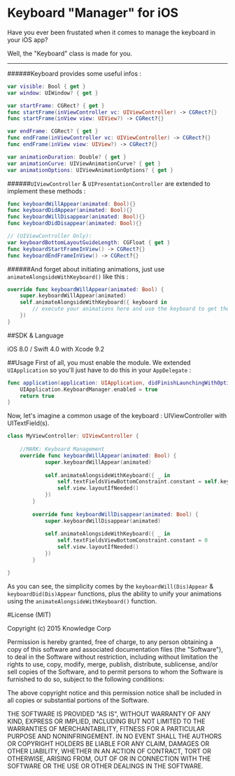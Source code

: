 # Keyboard "Manager" for iOS
Have you ever been frustated when it comes to manage the keyboard in your iOS app?

Well, the "Keyboard" class is made for you.

---
######Keyboard provides some useful infos :
	
```swift
var visible: Bool { get }
var window: UIWindow? { get }

var startFrame: CGRect? { get }
func startFrame(inViewController vc: UIViewController) -> CGRect?{}
func startFrame(inView view: UIView?) -> CGRect?{}

var endFrame: CGRect? { get }
func endFrame(inViewController vc: UIViewController) -> CGRect?{}
func endFrame(inView view: UIView?) -> CGRect?{}

var animationDuration: Double? { get }
var animationCurve: UIViewAnimationCurve? { get }
var animationOptions: UIViewAnimationOptions? { get }
```

######`UIViewController` & `UIPresentationController` are extended to implement these methods :
	
```Swift
func keyboardWillAppear(animated: Bool){}
func keyboardDidAppear(animated: Bool){}
func keyboardWillDisappear(animated: Bool){}
func keyboardDidDisappear(animated: Bool){}

// (UIViewController Only):
var keyboardBottomLayoutGuideLength: CGFloat { get }
func keyboardStartFrameInView() -> CGRect?{}
func keyboardEndFrameInView() -> CGRect?{}
```

######And forget about initiating animations, just use `animateAlongsideWithKeyboard()` like this :
```swift
override func keyboardWillAppear(animated: Bool) {
	super.keyboardWillAppear(animated)
	self.animateAlongsideWithKeyboard({ keyboard in
		// execute your animations here and use the keyboard to get the info you need to update your layout
	})
}
```

##SDK & Language

iOS 8.0 / Swift 4.0 with Xcode 9.2


##Usage
First of all, you must enable the module. We extended `UIApplication` so you'll just have to do this in your `AppDelegate` :
```swift	
func application(application: UIApplication, didFinishLaunchingWithOptions launchOptions: [NSObject: AnyObject]?) -> Bool {
	UIApplication.KeyboardManager.enabled = true
	return true
}
```

Now, let's imagine a common usage of the keyboard : UIViewController with UITextField(s).

```swift
class MyViewController: UIViewController {	
	    
	//MARK: Keyboard Management
	override func keyboardWillAppear(animated: Bool) {
        	super.keyboardWillAppear(animated)
    
        	self.animateAlongsideWithKeyboard({ _ in
                self.textFieldsViewBottomConstraint.constant = self.keyboardBottomLengthInView()
                self.view.layoutIfNeeded()
        	})
    	}
    
    	override func keyboardWillDisappear(animated: Bool) {
        	super.keyboardWillDisappear(animated)
        
        	self.animateAlongsideWithKeyboard({ _ in
            	self.textFieldsViewBottomConstraint.constant = 0
            	self.view.layoutIfNeeded()
        	})
    	}

}
```

As you can see, the simplicity comes by the `keyboardWill(Dis)Appear` & `keyboardDid(Dis)Appear` functions, plus the ability to unify your animations using the `animateAlongsideWithKeyboard()` function.


#License (MIT)

Copyright (c) 2015 Knowledge Corp

Permission is hereby granted, free of charge, to any person obtaining a copy of this software and associated documentation files (the "Software"), to deal in the Software without restriction, including without limitation the rights to use, copy, modify, merge, publish, distribute, sublicense, and/or sell copies of the Software, and to permit persons to whom the Software is furnished to do so, subject to the following conditions:

The above copyright notice and this permission notice shall be included in all copies or substantial portions of the Software.

THE SOFTWARE IS PROVIDED "AS IS", WITHOUT WARRANTY OF ANY KIND, EXPRESS OR IMPLIED, INCLUDING BUT NOT LIMITED TO THE WARRANTIES OF MERCHANTABILITY, FITNESS FOR A PARTICULAR PURPOSE AND NONINFRINGEMENT. IN NO EVENT SHALL THE AUTHORS OR COPYRIGHT HOLDERS BE LIABLE FOR ANY CLAIM, DAMAGES OR OTHER LIABILITY, WHETHER IN AN ACTION OF CONTRACT, TORT OR OTHERWISE, ARISING FROM, OUT OF OR IN CONNECTION WITH THE SOFTWARE OR THE USE OR OTHER DEALINGS IN THE SOFTWARE.

